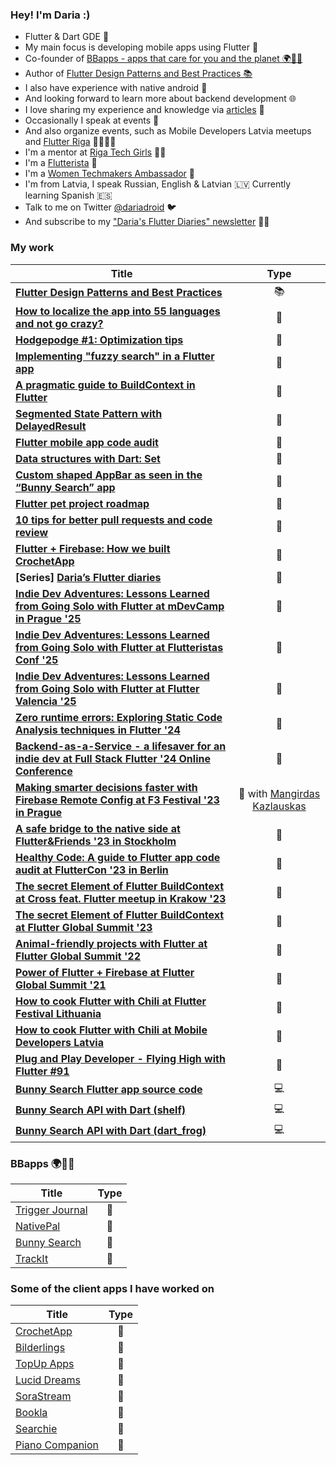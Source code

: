 ### Hey! I'm Daria :) 

* Flutter & Dart GDE 💙
* My main focus is developing mobile apps using Flutter 💙
* Co-founder of [BBapps - apps that care for you and the planet 🌍🫶🏽](https://bbapps.dev/)
* Author of [Flutter Design Patterns and Best Practices 📚](https://www.packtpub.com/en-gb/product/flutter-design-patterns-and-best-practices-9781801072649?utm_medium=affiliate&utm_campaign=79735d10-a6b3-c1ae-8ed9-63e28e45bef9&utm_term=2642207d-c075-ade8-2579-6321ad03ab0d&utm_content=B17121) 
* I also have experience with native android 🤖 
* And looking forward to learn more about backend development 🌐
* I love sharing my experience and knowledge via [articles](https://medium.com/@daria.orlova) 📝
* Occasionally I speak at events 🎤
* And also organize events, such as Mobile Developers Latvia meetups and [Flutter Riga](https://twitter.com/flutter_riga) 💙📱🇱🇻
* I'm a mentor at [Riga Tech Girls](http://www.rigatechgirls.com/mentorship2022) 👩‍💻
* I'm a [Flutterista](https://flutteristas.org/) 💜
* I'm a [Women Techmakers Ambassador](https://www.womentechmakers.com/ambassadors/profiles/6373c8aa108c6b079a57f9e9/darja_orlova) 💚
* I'm from Latvia, I speak Russian, English & Latvian 🇱🇻 Currently learning Spanish 🇪🇸
* Talk to me on Twitter [@dariadroid](https://twitter.com/dariadroid) 🐦
* And subscribe to my ["Daria's Flutter Diaries" newsletter](https://dariadroid.substack.com/) ✍🏼

### My work

| Title | Type |
| ------------- | :-------------: |
| [**Flutter Design Patterns and Best Practices**](https://www.packtpub.com/en-gb/product/flutter-design-patterns-and-best-practices-9781801072649?utm_medium=affiliate&utm_campaign=79735d10-a6b3-c1ae-8ed9-63e28e45bef9&utm_term=2642207d-c075-ade8-2579-6321ad03ab0d&utm_content=B17121) | 📚 |
| [**How to localize the app into 55 languages and not go crazy?**](https://substack.com/@dariadroid/p-154943911) | 📝 |
| [**Hodgepodge #1: Optimization tips**](https://substack.com/@dariadroid/p-153928430) | 📝 |
| [**Implementing "fuzzy search" in a Flutter app**](https://dariadroid.substack.com/p/implementing-fuzzy-search-in-a-flutter) | 📝 |
| [**A pragmatic guide to BuildContext in Flutter**](https://blog.codemagic.io/a-pragmatic-guide-to-buildcontext-in-flutter) | 📝 |
| [**Segmented State Pattern with DelayedResult**](https://chililabs.io/blog/segmented-state-pattern-with-delayed-result) | 📝 |
| [**Flutter mobile app code audit**](https://chililabs.io/blog/flutter-mobile-app-code-audit) | 📝 |
| [**Data structures with Dart: Set**](https://medium.com/@daria.orlova/data-structures-with-dart-set-a034bc7b7d4a) | 📝 |
| [**Custom shaped AppBar as seen in the “Bunny Search” app**](https://medium.com/flutter-community/custom-shaped-appbar-as-seen-in-the-bunny-search-app-6312d067485c) | 📝 |
| [**Flutter pet project roadmap**](https://medium.com/@daria.orlova/flutter-pet-project-roadmap-31247c8eb015) | 📝 |
| **[10 tips for better pull requests and code review](https://blog.codemagic.io/10-tips-for-better-pull-requests-and-code-review/)** | 📝 |
| [**Flutter + Firebase: How we built CrochetApp**](https://medium.com/chili-labs/flutter-firebase-how-we-built-crochetapp-7aac69f14c17) | 📝 |
| **[Series] [Daria’s Flutter diaries](https://medium.com/@daria.orlova/darias-flutter-diaries-1-990ba611cf9e)** | 📝 |
| **[Indie Dev Adventures: Lessons Learned from Going Solo with Flutter at mDevCamp in Prague '25](https://slideslive.com/39043380/indie-dev-adventures-lessons-learned-from-going-solo-with-flutter)** | 🎤 |
| **[Indie Dev Adventures: Lessons Learned from Going Solo with Flutter at Flutteristas Conf '25](https://www.youtube.com/live/ftTXXAx8AxM?t=35667s)** | 🎤 |
| **[Indie Dev Adventures: Lessons Learned from Going Solo with Flutter at Flutter Valencia '25](https://www.youtube.com/watch?v=f3csNRtXUXQ&ab_channel=FlutterValencia)** | 🎤 |
| **[Zero runtime errors: Exploring Static Code Analysis techniques in Flutter '24](https://github.com/darjaorlova/magic_beasts_app)** | 🎤 |
| **[Backend-as-a-Service - a lifesaver for an indie dev at Full Stack Flutter '24 Online Conference](https://www.youtube.com/live/2TYVKrxHYKs?si=SRTjPMN6mMz0CA87&t=2715)** | 🎤 |
| **[Making smarter decisions faster with Firebase Remote Config at F3 Festival '23 in Prague](https://github.com/mkobuolys/f3-firebase-remote-config-talk)** | 🎤 with [Mangirdas Kazlauskas](https://github.com/mkobuolys) |
| **[A safe bridge to the native side at Flutter&Friends '23 in Stockholm](https://github.com/darjaorlova/purr_generator)** | 🎤 |
| **[Healthy Code: A guide to Flutter app code audit at FlutterCon '23 in Berlin](https://github.com/darjaorlova/fluttercon23-code-audit-resources)** | 🎤 |
| **[The secret Element of Flutter BuildContext at Cross feat. Flutter meetup in Krakow '23](https://www.youtube.com/watch?v=J1_NW5-ULy0)** | 🎤 |
| **[The secret Element of Flutter BuildContext at Flutter Global Summit '23](https://www.youtube.com/live/BafFTK-YClo?feature=share&t=27558)** | 🎤 |
| **[Animal-friendly projects with Flutter at Flutter Global Summit '22](https://youtu.be/0yq_zlRelWY)** | 🎤 |
| **[Power of Flutter + Firebase at Flutter Global Summit '21](https://youtu.be/kg60JQJ-tBE?t=33406)** | 🎤 |
| **[How to cook Flutter with Chili at Flutter Festival Lithuania](https://www.youtube.com/watch?v=fZIzKDsc-So)** | 🎤 |
| **[How to cook Flutter with Chili at Mobile Developers Latvia](https://www.youtube.com/watch?v=o6NbkdTSRpM)** | 🎤 |
| **[Plug and Play Developer - Flying High with Flutter #91](https://youtu.be/SgvRqlFh3Vo)** | 🎤 |
| **[Bunny Search Flutter app source code](https://github.com/darjaorlova/bunny-search-source-code)** | 💻 |
| **[Bunny Search API with Dart (shelf)](https://github.com/darjaorlova/bunny_search_api)** | 💻 |
| **[Bunny Search API with Dart (dart_frog)](https://github.com/darjaorlova/bunny_search_api_frog_experimental)** | 💻 |

### BBapps 🌍🫶🏽

| Title | Type |
| ------------- | :-------------: |
| [Trigger Journal](https://triggerjournal.app/) | 💙 |
| [NativePal](https://nativepal.app/) | 💙 |
| [Bunny Search](https://github.com/darjaorlova/bunny-search-source-code) | 💙 |
| [TrackIt](https://apps.apple.com/us/app/trackit-simple-habit-tracker/id6480927369) | 💙 |

### Some of the client apps I have worked on 

| Title | Type |
| ------------- | :-------------: |
| [CrochetApp](https://chililabs.io/portfolio/crochet-app) | 💙 |
| [Bilderlings](https://chililabs.io/portfolio/bilderlings) | 💙 |
| [TopUp Apps](https://chililabs.io/portfolio/top_up) | 💙 |
| [Lucid Dreams](https://play.google.com/store/apps/details?id=fm.lucid.android) | 🤖 |
| [SoraStream](https://chililabs.io/portfolio/sora-stream) |🤖|
| [Bookla](https://chililabs.io/portfolio/bookla) |🤖|
| [Searchie](https://chililabs.io/portfolio/searchie) |🤖|
| [Piano Companion](https://play.google.com/store/apps/details?id=com.binitex.pianochords) | 🤖 |

<!--
**darjaorlova/darjaorlova** is a ✨ _special_ ✨ repository because its `README.md` (this file) appears on your GitHub profile.

Here are some ideas to get you started:

- 🔭 I’m currently working on ...
- 🌱 I’m currently learning ...
- 👯 I’m looking to collaborate on ...
- 🤔 I’m looking for help with ...
- 💬 Ask me about ...
- 📫 How to reach me: ...
- 😄 Pronouns: ...
- ⚡ Fun fact: ...
-->
